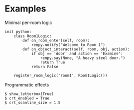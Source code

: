 # Examples

Minimal per‑room logic
```renpy
init python:
    class Room1Logic:
        def on_room_enter(self, room):
            renpy.notify("Welcome to Room 1")
        def on_object_interact(self, room, obj, action):
            if obj == 'door' and action == 'Examine':
                renpy.say(None, "A heavy steel door.")
                return True
            return False

    register_room_logic('room1', Room1Logic())
```

Programmatic effects
```renpy
$ show_letterbox(True)
$ crt_enabled = True
$ crt_scanline_size = 1.5
```

